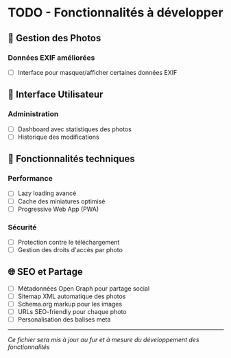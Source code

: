 # TODO - Fonctionnalités à développer

## 📸 Gestion des Photos

### Données EXIF améliorées

- [ ] Interface pour masquer/afficher certaines données EXIF

## 🎨 Interface Utilisateur

### Administration

- [ ] Dashboard avec statistiques des photos
- [ ] Historique des modifications

## 🔧 Fonctionnalités techniques

### Performance

- [ ] Lazy loading avancé
- [ ] Cache des miniatures optimisé
- [ ] Progressive Web App (PWA)

### Sécurité

- [ ] Protection contre le téléchargement
- [ ] Gestion des droits d'accès par photo

## 🌐 SEO et Partage

- [ ] Métadonnées Open Graph pour partage social
- [ ] Sitemap XML automatique des photos
- [ ] Schema.org markup pour les images
- [ ] URLs SEO-friendly pour chaque photo
- [ ] Personalisation des balises meta

---

_Ce fichier sera mis à jour au fur et à mesure du développement des fonctionnalités_
